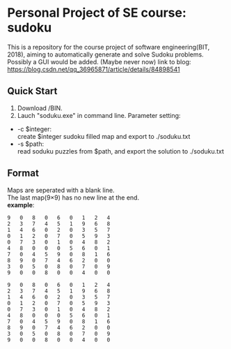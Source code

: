 # Personal Project of SE course: sudoku
This is a repository for the course project of software engineering(BIT, 2018), aiming to automatically generate and solve Sudoku problems. Possibly a GUI would be added. (Maybe never now)
link to blog: https://blog.csdn.net/qq_36965871/article/details/84898541

## Quick Start
1. Download /BIN. 
2. Lauch "soduku.exe" in command line.
Parameter setting:
- -c $integer:  
create $integer sudoku filled map and export to ./soduku.txt
- -s $path:   
read soduku puzzles from $path, and export the solution to ./soduku.txt

## Format
Maps are seperated with a blank line.   
The last map(9×9) has no new line at the end.  
**example**:

```
9	0	8	0	6	0	1	2	4 
2	3	7	4	5	1	9	6	8 
1	4	6	0	2	0	3	5	7 
0	1	2	0	7	0	5	9	3 
0	7	3	0	1	0	4	8	2 
4	8	0	0	0	5	6	0	1 
7	0	4	5	9	0	8	1	6 
8	9	0	7	4	6	2	0	0 
3	0	5	0	8	0	7	0	9 
9	0	0	8	0	0	4	0	0 

9	0	8	0	6	0	1	2	4 
2	3	7	4	5	1	9	6	8 
1	4	6	0	2	0	3	5	7 
0	1	2	0	7	0	5	9	3 
0	7	3	0	1	0	4	8	2 
4	8	0	0	0	5	6	0	1 
7	0	4	5	9	0	8	1	6 
8	9	0	7	4	6	2	0	0 
3	0	5	0	8	0	7	0	9 
9	0	0	8	0	0	4	0	0 
```

